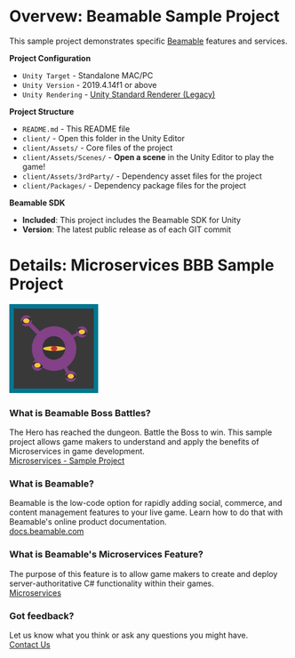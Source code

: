 # Overvew: Beamable Sample Project

This sample project demonstrates specific [Beamable](https://beamable.com/) features and services.

**Project Configuration**
* `Unity Target` - Standalone MAC/PC
* `Unity Version` - 2019.4.14f1 or above
* `Unity Rendering` - [Unity Standard Renderer (Legacy)](https://docs.unity3d.com/Manual/shader-StandardShader.html)

**Project Structure**
* `README.md` - This README file
* `client/` - Open this folder in the Unity Editor
* `client/Assets/` - Core files of the project
* `client/Assets/Scenes/` - **Open a scene** in the Unity Editor to play the game!
* `client/Assets/3rdParty/` - Dependency asset files for the project
* `client/Packages/` - Dependency package files for the project

**Beamable SDK**
* **Included**: This project includes the Beamable SDK for Unity
* **Version**: The latest public release as of each GIT commit

# Details: Microservices BBB Sample Project
![Logo](client/Assets/Art/Textures/BBBReadmeImage.png)

### What is Beamable Boss Battles?
The Hero has reached the dungeon. Battle the Boss to win. This sample project allows game makers to understand and apply the benefits of Microservices in game development.
<br>[Microservices - Sample Project](https://docs.beamable.com/docs/microservices-sample-project)

### What is Beamable?
Beamable is the low-code option for rapidly adding social, commerce, and content management features to your live game. Learn how to do that with Beamable's online product documentation.
<br>[docs.beamable.com](https://docs.beamable.com/)

### What is Beamable's Microservices Feature?
The purpose of this feature is to allow game makers to create and deploy server-authoritative C# functionality within their games.
<br>[Microservices](https://docs.beamable.com/docs/microservices)

### Got feedback?
Let us know what you think or ask any questions you might have.
<br>[Contact Us](https://docs.beamable.com/discuss)
